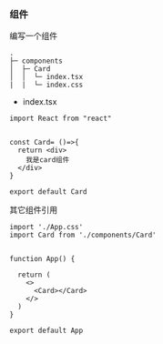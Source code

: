 ### 组件

编写一个组件

```
.
├─ components
│  ├─ Card
│  │  └─ index.tsx
|  |  └─ index.css
```

- index.tsx

```tsx
import React from "react"


const Card= ()=>{
  return <div>
    我是card组件
  </div>
}

export default Card
```

其它组件引用

```tsx
import './App.css'
import Card from './components/Card'


function App() {

  return (
    <>
      <Card></Card>
    </>
  )
}

export default App

```

